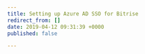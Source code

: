 ```yaml
---
title: Setting up Azure AD SSO for Bitrise
redirect_from: []
date: 2019-04-12 09:31:39 +0000
published: false

---
```

